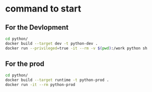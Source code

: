 # command to start

## For the Devlopment
```bash
cd python/
docker build --target dev -t python-dev .
docker run --privileged=true -it --rm -v $(pwd):/work python sh
```

## For the prod
```bash
cd python/
docker build --target runtime -t python-prod .
docker run -it --rm python-prod
```
